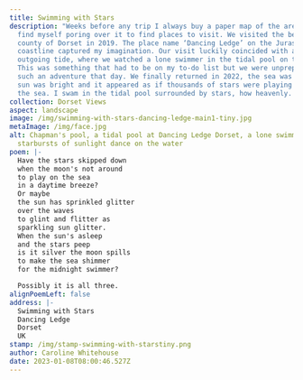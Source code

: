```yaml
---
title: Swimming with Stars
description: "Weeks before any trip I always buy a paper map of the area and
  find myself poring over it to find places to visit. We visited the beautiful
  county of Dorset in 2019. The place name ‘Dancing Ledge’ on the Jurassic
  coastline captured my imagination. Our visit luckily coincided with an
  outgoing tide, where we watched a lone swimmer in the tidal pool on the ledge.
  This was something that had to be on my to-do list but we were unprepared for
  such an adventure that day. We finally returned in 2022, the sea was calm, the
  sun was bright and it appeared as if thousands of stars were playing chase in
  the sea. I swam in the tidal pool surrounded by stars, how heavenly. "
collection: Dorset Views
aspect: landscape
image: /img/swimming-with-stars-dancing-ledge-main1-tiny.jpg
metaImage: /img/face.jpg
alt: Chapman's pool, a tidal pool at Dancing Ledge Dorset, a lone swimmer,
  starbursts of sunlight dance on the water
poem: |-
  Have the stars skipped down
  when the moon's not around
  to play on the sea 
  in a daytime breeze?
  Or maybe
  the sun has sprinkled glitter
  over the waves
  to glint and flitter as
  sparkling sun glitter.
  When the sun's asleep
  and the stars peep
  is it silver the moon spills 
  to make the sea shimmer 
  for the midnight swimmer?

  Possibly it is all three.
alignPoemLeft: false
address: |-
  Swimming with Stars
  Dancing Ledge
  Dorset
  UK
stamp: /img/stamp-swimming-with-starstiny.png
author: Caroline Whitehouse
date: 2023-01-08T08:00:46.527Z
---
```


